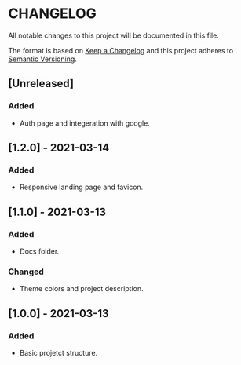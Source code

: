 # CHANGELOG

All notable changes to this project will be documented in this file.

The format is based on [Keep a Changelog](http://keepachangelog.com/en/1.0.0/)
and this project adheres to [Semantic Versioning](http://semver.org/spec/v2.0.0.html).

## [Unreleased]

### Added
- Auth page and integeration with google.

## [1.2.0] - 2021-03-14

### Added
- Responsive landing page and favicon.

## [1.1.0] - 2021-03-13

### Added
- Docs folder.

### Changed
- Theme colors and project description.


## [1.0.0] - 2021-03-13

### Added
- Basic projetct structure.
